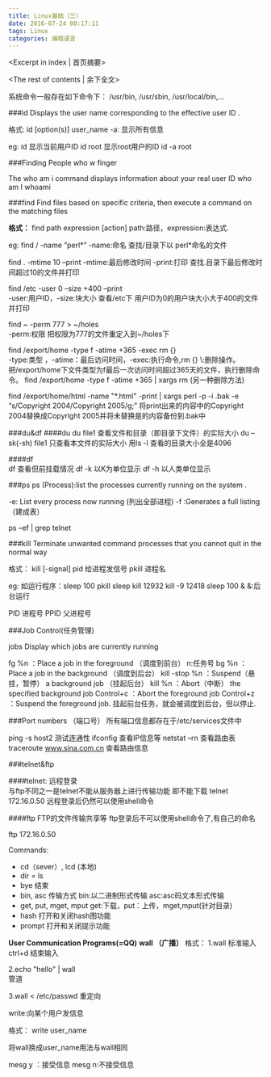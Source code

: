 ```yaml
---
title: Linux基础（三）
date: 2016-07-24 00:17:11
tags: Linux
categories: 编程语言
---
```

<Excerpt in index | 首页摘要> 
<!-- more -->
<The rest of contents | 余下全文>

系统命令一般存在如下命令下：
/usr/bin, /usr/sbin, /usr/local/bin,... 

###id
Displays the user name corresponding to the effective user ID .

格式: id [option(s)] user_name
-a: 显示所有信息

eg:
id          显示当前用户ID
id root 		显示root用户的ID
id  -a root

###Finding People 
who 
w 
finger 

The who am i command displays information about your real user ID 
who am I 
whoami  

###find
Find files based on specific criteria, then execute a command on the matching files 

**格式：**
find path expression [action] 
path:路径，expression:表达式.

eg:
find / -name “perl*”          -name:命名    	查找/目录下以 perl*命名的文件      

find . -mtime 10 –print 		 -mtime:最后修改时间  -print:打印	查找.目录下最后修改时间超过10的文件并打印 	

find /etc -user 0 –size +400 –print  
-user:用户ID，-size:块大小
查看/etc下 用户ID为0的用户块大小大于400的文件并打印

find ~ -perm 777 > ~/holes   
-perm:权限   把权限为777的文件重定入到~/holes下

find /export/home -type f -atime +365 -exec rm {} \
-type:类型 ，-atime：最后访问时间，-exec:执行命令,rm {} \\:删除操作。  把/export/home下文件类型为f最后一次访问时间超过365天的文件，执行删除命令。
find /export/home -type f -atime +365 |	 xargs rm (另一种删除方法)

find /export/home/html -name "*.html" -print | xargs perl -p -i .bak -e “s/Copyright 2004/Copyright 2005/g;”  将print出来的内容中的Copyright 2004替换成Copyright 2005并将未替换是的内容备份到.bak中

###du&df
####du
du file1 	查看文件和目录（即目录下文件）的实际大小
du –sk(-sh) file1 	只查看本文件的实际大小
用ls -l 查看的目录大小全是4096

####df	
df 查看但前挂载情况
df -k	以K为单位显示
df -h	以人类单位显示

###ps
ps (Process):list the processes currently running on the system .

-e: List every process now running (列出全部进程)
-f :Generates a full listing 			（建成表）

ps –ef | grep telnet 

###kill
Terminate unwanted command processes that you cannot quit in the normal way 

格式：
kill [-signal] pid  给进程发信号
pkill 进程名

eg: 
如运行程序：sleep 100
pkill sleep
kill 12932 
kill -9 12418 
sleep 100 &		&:后台运行	

PID		进程号 
PPID	父进程号

 ###Job Control(任务管理)

jobs 	Display which jobs are currently running 

fg %n ：Place a job in the foreground （调度到前台）   n:任务号
bg %n 	：Place a job in the background （调度到后台）
kill -stop %n ：Suspend（悬挂，暂停） a background job （挂起后台）
kill %n ：Abort（中断） the specified background job 
Control+c ：Abort the foreground job 
Control+z ：Suspend the foreground job. 挂起前台任务，就会被调度到后台，但以停止.

###Port numbers （端口号）
所有端口信息都存在于/etc/services文件中
 
ping -s host2 	测试连通性
ifconfig 		查看IP信息等
netstat –rn 		查看路由表
traceroute www.sina.com.cn 查看路由信息

###telnet&ftp

####telnet: 远程登录   
与ftp不同之一是telnet不能从服务器上进行传输功能 即不能下载
telnet 172.16.0.50  远程登录后仍然可以使用shell命令

####ftp
FTP的文件传输共享等	ftp登录后不可以使用shell命令了,有自己的命名

ftp 172.16.0.50

Commands: 

- cd（sever）, lcd (本地)
- dir   	= ls
- bye    结束
- bin, asc 	传输方式  bin:以二进制形式传输 asc:asc码文本形式传输  
- get, put, mget, mput 	get:下载，put：上传，mget,mput(针对目录)
- hash 	打开和关闭hash图功能
- prompt 打开和关闭提示功能 

**User Communication Programs(=QQ)**
**wall （广播）**
格式：
1.wall 
标准输入
 ctrl+d 结束输入 

2.echo "hello" | wall  
管道 

3.wall < /etc/passwd 
重定向 

write:向某个用户发信息

格式：
write user_name

将wall换成user_name用法与wall相同

mesg y ：接受信息
mesg n:不接受信息


